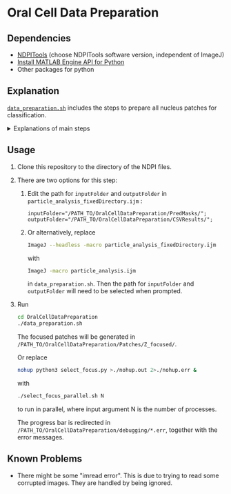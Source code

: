 # Oral Cell Data Preparation

## Dependencies

- [NDPITools](https://www.imnc.in2p3.fr/pagesperso/deroulers/software/ndpitools/) (choose NDPITools software version, independent of ImageJ)
- [Install MATLAB Engine API for Python](https://ww2.mathworks.cn/help/matlab/matlab_external/install-the-matlab-engine-for-python.html?lang=en) 
- Other packages for python

## Explanation

[`data_preparation.sh`](./data_preparation.sh) includes the steps to prepare all nucleus patches for classification. 

<details>
<summary>Explanations of main steps</summary>

1. `ndpisplit` uses [NDPITools](https://www.imnc.in2p3.fr/pagesperso/deroulers/software/ndpitools/) to split the NDPI files into smaller pieces. 
	
    This should generate 512 jpg images of size 6496*3360px for each slide, indexing from `i01j01` to `i32j16`. (It takes about 1h to split one whole slide.)
2. [`predict_mask.py`](./predict_mask.py) is used to infer fuzzy prediction masks for nucleus locations.
3. ImageJ macro script [`particle_analysis_fixedDirectory.ijm`](./particle_analysis_fixedDirectory.ijm) (or [`particle_analysis.ijm`](./particle_analysis.ijm)) is called to run blob analysis and extract the detected nucleus coordinates to CSV files.
4. [`extract_patch.py`](./extract_patch.py) is used to cut out nuclei **at all z-levels** (according to the detected nucleus coordinates in CSV files).
5. [`select_focus.py`](./select_focus.py) is used to select the most focused patch for each nucleus location.
   
    Or alternatively, `./select_focus_parallel.sh N` does this step using N processes in parallel.
</details>

## Usage

1. Clone this repository to the directory of the NDPI files.

2. There are two options for this step:

    1. Edit the path for `inputFolder` and `outputFolder` in `particle_analysis_fixedDirectory.ijm` : 
        ```
        inputFolder="/PATH_TO/OralCellDataPreparation/PredMasks/";
        outputFolder="/PATH_TO/OralCellDataPreparation/CSVResults/";
        ```
        
    2. Or alternatively, replace 
    
        ```bash
        ImageJ --headless -macro particle_analysis_fixedDirectory.ijm
        ```
        
        with
        
        ```bash
        ImageJ -macro particle_analysis.ijm
        ```
        in `data_preparation.sh`. Then the path for `inputFolder` and `outputFolder` will need to be selected when prompted.

3. Run

   ```bash
   cd OralCellDataPreparation
   ./data_preparation.sh
   ```
   
   The focused patches will be generated in `/PATH_TO/OralCellDataPreparation/Patches/Z_focused/`.
   
   Or replace 
   
   ```bash
   nohup python3 select_focus.py >./nohup.out 2>./nohup.err &
   ```
   
   with
   
   ```bash
   ./select_focus_parallel.sh N
   ```
   
   to run in parallel, where input argument N is the number of processes.
   
   The progress bar is redirected in `/PATH_TO/OralCellDataPreparation/debugging/*.err`, together with the error messages.

## Known Problems

- There might be some "imread error". This is due to trying to read some corrupted images. They are handled by being ignored.

